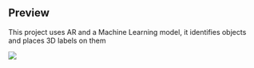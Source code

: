 <h2> Preview </h2>
<p>This project uses AR and a Machine Learning model, it identifies objects and places 3D labels on them</p>

![](recognizeGif.gif)
